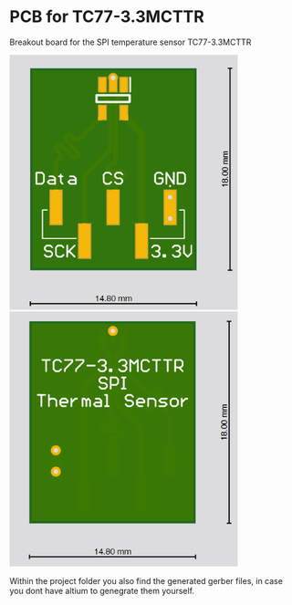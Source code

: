 # PCB for TC77-3.3MCTTR
Breakout board for the SPI temperature sensor TC77-3.3MCTTR

  <img src="Top_view.png" width="400">   <img src="Bottom_view.png" width="400"> 

Within the project folder you also find the generated gerber files, in case you dont have altium to genegrate them yourself.
